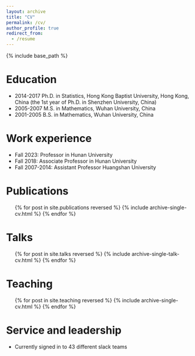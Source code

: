 ```yaml
---
layout: archive
title: "CV"
permalink: /cv/
author_profile: true
redirect_from:
  - /resume
---
```


{% include base_path %}

Education
======
* 2014-2017 Ph.D. in Statistics, Hong Kong Baptist University, Hong Kong, China (the 1st year of Ph.D. in Shenzhen University, China)
* 2005-2007 M.S. in Mathematics, Wuhan University, China
* 2001-2005 B.S. in Mathematics, Wuhan University, China



Work experience
======
* Fall 2023:  Professor in Hunan University
* Fall 2018:  Associate Professor in Hunan University
* Fall 2007-2014: Assistant Professor Huangshan University

Publications
======
  <ul>{% for post in site.publications reversed %}
    {% include archive-single-cv.html %}
  {% endfor %}</ul>
  
Talks
======
  <ul>{% for post in site.talks reversed %}
    {% include archive-single-talk-cv.html  %}
  {% endfor %}</ul>
  
Teaching
======
  <ul>{% for post in site.teaching reversed %}
    {% include archive-single-cv.html %}
  {% endfor %}</ul>
  
Service and leadership
======
* Currently signed in to 43 different slack teams
